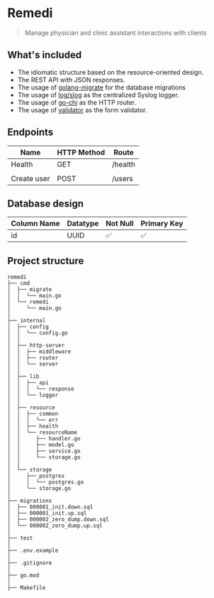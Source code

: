 # Remedi

> Manage physician and clinic assistant interactions with clients

## What's included
- The idiomatic structure based on the resource-oriented design.
- The REST API with JSON responses.
- The usage of [golang-migrate](https://github.com/golang-migrate/migrate) for the database migrations
- The usage of [log/slog](https://pkg.go.dev/log/slog) as the centralized Syslog logger.
- The usage of [go-chi](https://github.com/go-chi/chi) as the HTTP router.
- The usage of [validator](https://github.com/go-playground/validator) as the form validator.

## Endpoints

| Name        | HTTP Method | Route         |
|-------------|-------------|---------------|
| Health      | GET         | /health       |
|             |             |               |
| Create user | POST        | /users        |


## Database design

| Column Name    | Datatype  | Not Null | Primary Key |
|----------------|-----------|----------|-------------|
| id             | UUID      | ✅       | ✅          |

## Project structure

```shell
remedi
├── cmd
│  ├── migrate
│  │  └── main.go
│  └── remedi
│     └── main.go
│
├── internal
│  ├── config
│  │  └── config.go
│  │
│  ├── http-server
│  │  ├── middleware
│  │  ├── router
│  │  └── server
│  │
│  ├── lib
│  │  ├── api
│  │  │  └── response
│  │  └── logger
│  │
│  ├── resource
│  │  ├── common
│  │  │  └── err
│  │  ├── health
│  │  └── resourceName
│  │     ├── handler.go
│  │     ├── model.go
│  │     ├── service.go
│  │     └── storage.go
│  │
│  └── storage
│     ├── postgres
│     │  └── postgres.go
│     └── storage.go
│
├── migrations
│  ├── 000001_init.down.sql
│  ├── 000001_init.up.sql
│  ├── 000002_zero_dump.down.sql
│  └── 000002_zero_dump.up.sql
│
├── test
│
├── .env.example
│
├── .gitignore
│
├── go.mod
│
├── Makefile

```